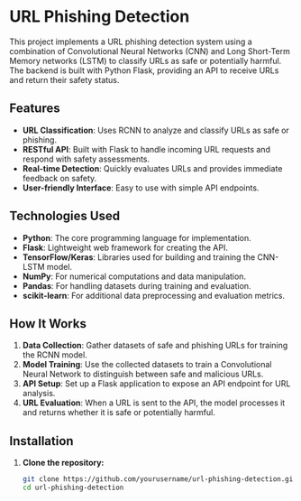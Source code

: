 # URL Phishing Detection

This project implements a URL phishing detection system using a combination of Convolutional Neural Networks (CNN) and Long Short-Term Memory networks (LSTM) to classify URLs as safe or potentially harmful. The backend is built with Python Flask, providing an API to receive URLs and return their safety status.



## Features

- **URL Classification**: Uses RCNN to analyze and classify URLs as safe or phishing.
- **RESTful API**: Built with Flask to handle incoming URL requests and respond with safety assessments.
- **Real-time Detection**: Quickly evaluates URLs and provides immediate feedback on safety.
- **User-friendly Interface**: Easy to use with simple API endpoints.

## Technologies Used

- **Python**: The core programming language for implementation.
- **Flask**: Lightweight web framework for creating the API.
- **TensorFlow/Keras**: Libraries used for building and training the CNN-LSTM model.
- **NumPy**: For numerical computations and data manipulation.
- **Pandas**: For handling datasets during training and evaluation.
- **scikit-learn**: For additional data preprocessing and evaluation metrics.

## How It Works

1. **Data Collection**: Gather datasets of safe and phishing URLs for training the RCNN model.
2. **Model Training**: Use the collected datasets to train a Convolutional Neural Network to distinguish between safe and malicious URLs.
3. **API Setup**: Set up a Flask application to expose an API endpoint for URL analysis.
4. **URL Evaluation**: When a URL is sent to the API, the model processes it and returns whether it is safe or potentially harmful.

## Installation

1. **Clone the repository:**
   ```bash
   git clone https://github.com/yourusername/url-phishing-detection.git
   cd url-phishing-detection



